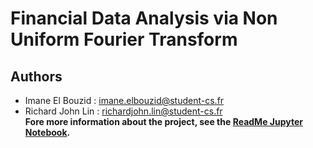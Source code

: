 # Financial Data Analysis via Non Uniform Fourier Transform
## Authors 
* Imane El Bouzid : imane.elbouzid@student-cs.fr
* Richard John Lin : richardjohn.lin@student-cs.fr <br>
**Fore more information about the project, see the [ReadMe Jupyter Notebook](https://github.com/imane-elb/fourier-covariance-estimator/blob/main/ReadMe.ipynb).**
